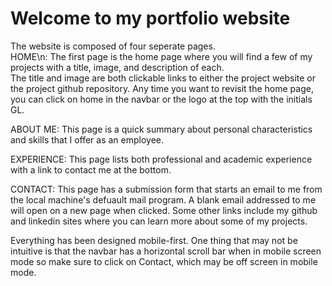 # Welcome to my portfolio website

The website is composed of four seperate pages.  
HOME\n:
The first page is the home page where you will find a few of my projects with a title, image, and description of each.  
The title and image are both clickable links to either the project website or the project github repository. 
Any time you want to revisit the home page, you can click on home in the navbar or the logo at the top with the initials GL.

ABOUT ME: 
This page is a quick summary about personal characteristics and skills that I offer as an employee.

EXPERIENCE: 
This page lists both professional and academic experience with a link to contact me at the bottom. 

CONTACT:
This page has a submission form that starts an email to me from the local machine's defuault mail program. 
A blank email addressed to me will open on a new page when clicked. 
Some other links include my github and linkedin sites where you can learn more about some of my projects.

Everything has been designed mobile-first.  One thing that may not be intuitive is that the navbar has a 
horizontal scroll bar when in mobile screen mode so make sure to click on Contact, which may be off screen 
in mobile mode. 


